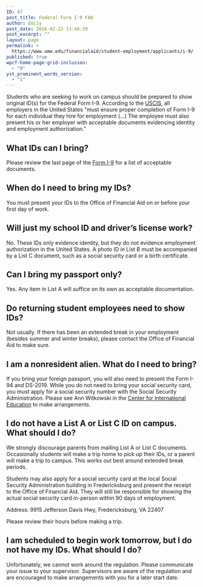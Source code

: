 ```yaml
---
ID: 67
post_title: Federal Form I-9 FAQ
author: Emily
post_date: 2016-02-22 13:49:39
post_excerpt: ""
layout: page
permalink: >
  https://www.umw.edu/financialaid/student-employment/applicants/i-9/
published: true
wpcf-home-page-grid-inclusion:
  - "0"
yst_prominent_words_version:
  - "1"
---
```

Students who are seeking to work on campus should be prepared to show original ID(s) for the Federal Form I-9. According to the <a href="http://www.uscis.gov/i-9">USCIS</a>, all employers in the United States “must ensure proper completion of Form I-9 for each individual they hire for employment (…) The employee must also present his or her employer with acceptable documents evidencing identity and employment authorization.”
<h2>What IDs can I bring?</h2>
Please review the last page of the <a href="http://www.uscis.gov/files/form/i-9.pdf">Form I-9</a> for a list of acceptable documents.
<h2>When do I need to bring my IDs?</h2>
You must present your IDs to the Office of Financial Aid on or before your first day of work.
<h2>Will just my school ID and driver’s license work?</h2>
No. These IDs only evidence identity, but they do not evidence employment authorization in the United States. A photo ID in List B must be accompanied by a List C document, such as a social security card or a birth certificate.
<h2>Can I bring my passport only?</h2>
Yes. Any item in List A will suffice on its own as acceptable documentation.
<h2>Do returning student employees need to show IDs?</h2>
Not usually. If there has been an extended break in your employment (besides summer and winter breaks), please contact the Office of Financial Aid to make sure.
<h2>I am a nonresident alien. What do I need to bring?</h2>
If you bring your foreign passport, you will also need to present the Form I-94 and DS-2019. While you do not need to bring your social security card, you must apply for a social security number with the Social Security Administration. Please see Ann Witkowski in the <a href="http://international.umw.edu/">Center for International Education</a> to make arrangements.
<h2>I do not have a List A or List C ID on campus. What should I do?</h2>
We strongly discourage parents from mailing List A or List C documents. Occasionally students will make a trip home to pick up their IDs, or a parent will make a trip to campus. This works out best around extended break periods.

Students may also apply for a social security card at the local Social Security Administration building in Fredericksburg and present the receipt to the Office of Financial Aid. They will still be responsible for showing the actual social security card in-person within 90 days of employment.

Address: 9915 Jefferson Davis Hwy, Fredericksburg, VA 22407

Please review their hours before making a trip.
<h2>I am scheduled to begin work tomorrow, but I do not have my IDs. What should I do?</h2>
Unfortunately, we cannot work around the regulation. Please communicate your issue to your supervisor. Supervisors are aware of the regulation and are encouraged to make arrangements with you for a later start date.
